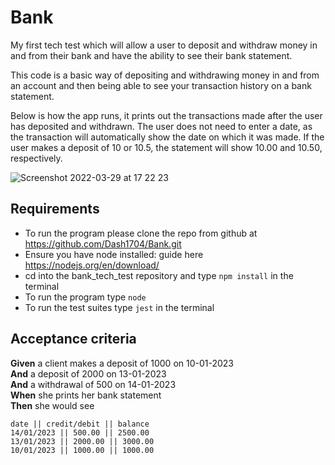 # Bank

My first tech test which will allow a user to deposit and withdraw money in and from their bank and have the ability to see their bank statement.

This code is a basic way of depositing and withdrawing money in and from an account and then being able to see your transaction history on a bank statement.

Below is how the app runs, it prints out the transactions made after the user has deposited and withdrawn. The user does not need to enter a date, as the transaction will automatically show the date on which it was made. If the user makes a deposit of 10 or 10.5, the statement will show 10.00 and 10.50, respectively.

![Screenshot 2022-03-29 at 17 22 23](https://user-images.githubusercontent.com/93666673/160659297-39b623fd-af89-4619-a813-1af15cfee32f.png)

## Requirements

- To run the program please clone the repo from github at https://github.com/Dash1704/Bank.git
- Ensure you have node installed: guide here https://nodejs.org/en/download/
- cd into the bank_tech_test repository and type ```npm install``` in the terminal
- To run the program type ```node```
- To run the test suites type ```jest``` in the terminal

## Acceptance criteria

**Given** a client makes a deposit of 1000 on 10-01-2023  
**And** a deposit of 2000 on 13-01-2023  
**And** a withdrawal of 500 on 14-01-2023  
**When** she prints her bank statement  
**Then** she would see

```
date || credit/debit || balance
14/01/2023 || 500.00 || 2500.00
13/01/2023 || 2000.00 || 3000.00
10/01/2023 || 1000.00 || 1000.00
```




